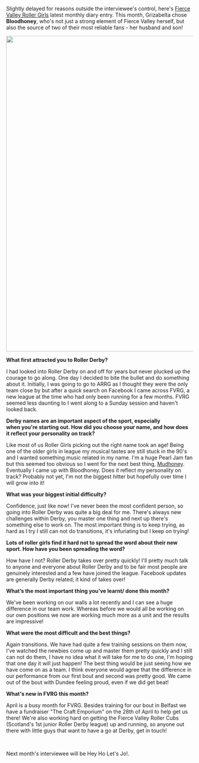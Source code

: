 <html><body><p>Slightly delayed for reasons outside the interviewee's control, here's <a href="www.fvrg.c.ouk">Fierce Valley Roller Girls</a> latest monthly diary entry. This month, Grizabelta chose <strong>Bloodhoney</strong>, who's not just a strong element of Fierce Valley herself, but also the source of two of their most reliable fans - her husband and son!

<a href="http://www.scottishrollerderbyblog.com/2012/04/img_6960-bloodhoneycrop.jpg"><img class="size-full wp-image-1125" title="IMG_6960-Bloodhoneycrop" src="http://www.scottishrollerderbyblog.com/2012/04/img_6960-bloodhoneycrop.jpg" alt="" width="614" height="850"></a>

<strong>What first attracted you to Roller Derby?</strong>

<strong></strong>I had looked into Roller Derby on and off for years but never plucked up the courage to go along. One day I decided to bite the bullet and do something about it. Initially, I was going to go to ARRG as I thought they were the only team close by but after a quick search on Facebook I came across FVRG, a new league at the time who had only been running for a few months. FVRG seemed less daunting to I went along to a Sunday session and haven't looked back.

<strong>Derby names are an important aspect of the sport, especially when you're starting out. How did you choose your name, and how does it reflect your personality on track?</strong>

Like most of us Roller Girls picking out the right name took an age! Being one of the older girls in league my musical tastes are still stuck in the 90's and I wanted something music related in my name. I'm a huge Pearl Jam fan but this seemed too obvious so I went for the next best thing, <a href="http://en.wikipedia.org/wiki/Mudhoney">Mudhoney</a>. Eventually I came up with Bloodhoney. Does it reflect my personality on track? Probably not yet, I'm not the biggest hitter but hopefully over time I will grow into it!

<strong>What was your biggest initial difficulty?</strong>

Confidence, just like now! I've never been the most confident person, so going into Roller Derby was quite a big deal for me. There's always new challenges within Derby, you master one thing and next up there's something else to work on. The most important thing is to keep trying, as hard as I try I still can not do transitions, it's infuriating but I keep on trying!

<strong>Lots of roller girls find it hard not to spread the word about their new sport. How have you been spreading the word?</strong>

How have I not? Roller Derby takes over pretty quickly! I'll pretty much talk to anyone and everyone about Roller Derby and to be fair most people are genuinely interested and a few have joined the league. Facebook updates are generally Derby related; it kind of takes over!

<strong>What’s the most important thing you’ve learnt/ done this month?</strong>

<strong></strong>We've been working on our walls a lot recently and I can see a huge difference in our team work. Whereas before we would all be working on our own positions we now are working much more as a unit and the results are impressive!

<strong>What were the most difficult and the best things?</strong>

Again transitions. We have had quite a few training sessions on them now, I've watched the newbies come up and master them pretty quickly and I still can not do them, I have no idea what it will take for me to do one, I'm hoping that one day it will just happen! The best thing would be just seeing how we have come on as a team. I think everyone would agree that the difference in our performance from our first bout and second was pretty good. We came out of the bout with Dundee feeling proud, even if we did get beat!

<strong>What's new in FVRG this month?</strong>

April is a busy month for FVRG. Besides training for our bout in Belfast we have a fundraiser "The Craft Emporium" on the 28th of April to help get us there! We're also working hard on getting the Fierce Valley Roller Cubs (Scotland's 1st junior Roller Derby league) up and running, so anyone out there with little guys that want to have a go at Derby, get in touch!

 

Next month's interviewee will be Hey Ho Let's Jo!.</p></body></html>
